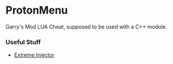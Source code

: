 # ProtonMenu
Garry's Mod LUA Cheat, supposed to be used with a C++ module.

### Useful Stuff
- [Extreme Injector](https://github.com/master131/ExtremeInjector)
